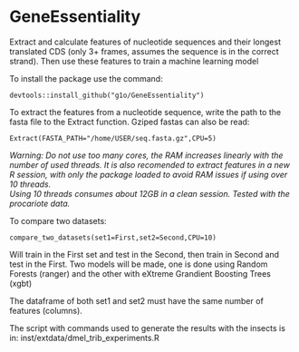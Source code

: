 # GeneEssentiality
Extract and calculate features of nucleotide sequences and their longest translated CDS (only 3+ frames, assumes the sequence is in the correct strand). Then use these features to train a machine learning model

To install the package use the command:
```
devtools::install_github("g1o/GeneEssentiality")
```
To extract the features from a nucleotide sequence, write the path to the fasta file to the Extract function. Gziped fastas can also be read:
```
Extract(FASTA_PATH="/home/USER/seq.fasta.gz",CPU=5) 
```
*Warning: Do not use too many cores, the RAM increases linearly with the number of used threads. It is also recomended to extract features in a new R session, with only the package loaded to avoid RAM issues if using over 10 threads.  
Using 10 threads consumes about 12GB in a clean session. Tested with the procariote data.*

To compare two datasets:
```
compare_two_datasets(set1=First,set2=Second,CPU=10) 
```
Will train in the First set and test in the Second, then train in Second and test in the First. Two models will be made, one is done using Random Forests (ranger) and the other with  eXtreme Grandient Boosting Trees (xgbt)

The dataframe of both set1 and set2 must have the same number of features (columns).

The script with commands used to generate the results with the insects is in:
inst/extdata/dmel_trib_experiments.R


